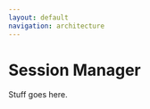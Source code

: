 ```yaml
---
layout: default
navigation: architecture
---
```


# Session Manager

Stuff goes here.

<!-- vim: ts=2 sw=2 ai et spell
-->
